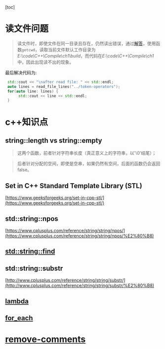 [toc]

# 读文件问题

> 读文件时，即使文件在同一目录且存在，仍然读出错误，通过[解答](https://www.daniweb.com/programming/software-development/threads/406729/current-directory)，使用函数`getcwd`，读取当前文件默认工作目录为*E:\code\C++\Compile\ch1\build*，而代码在*E:\code\C++\Compile\ch1*中，因此出现读不出的现象。

最后解决代码为: <br>

```c++
 std::cout << "\nafter read file: " << std::endl;
 auto lines = read_file_lines("../token-operators");
 for(auto line: lines) {
      std::cout << line << std::endl;
 }
```

# c++知识点

## string::length vs string::empty

> 这两个函数，前者针对字符串长度（真正意义上的字符串，以'\0'结尾）；

> 后者针对分配的空间，即使是空串，如果仍然有空间，后面的函数仍会返回false。

## Set in C++ Standard Template Library (STL)

[https://www.geeksforgeeks.org/set-in-cpp-stl/](https://www.geeksforgeeks.org/set-in-cpp-stl/)

## std::string::npos

[https://www.cplusplus.com/reference/string/string/npos/](https://www.cplusplus.com/reference/string/string/npos/%E2%80%B8)

## [std::string::find](http://www.cplusplus.com/reference/string/string/find/)

## std::string::substr

[http://www.cplusplus.com/reference/string/string/substr/](http://www.cplusplus.com/reference/string/string/substr/%E2%80%B8)

## [lambda](https://docs.microsoft.com/en-us/cpp/cpp/lambda-expressions-in-cpp?view=msvc-160#:~:text=In%20C%2B%2B11%20and,an%20argument%20to%20a%20function.)

## [for_each](https://www.geeksforgeeks.org/for_each-loop-c/)

# [remove-comments](https://www.geeksforgeeks.org/remove-comments-given-cc-program/)
